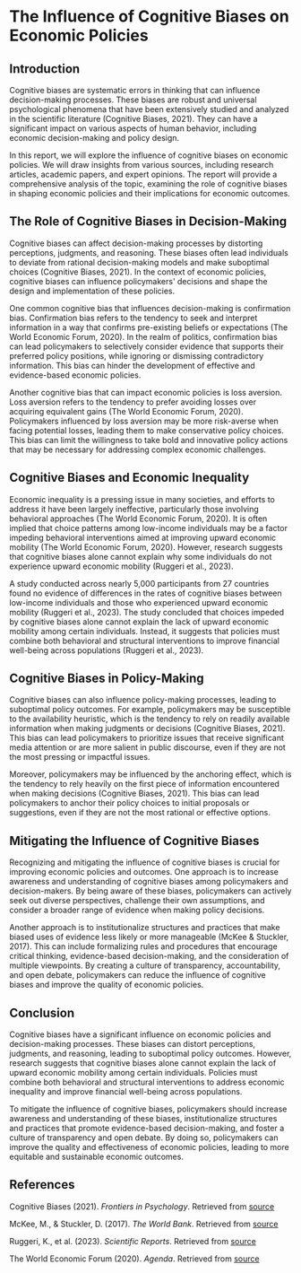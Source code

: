 # The Influence of Cognitive Biases on Economic Policies

## Introduction

Cognitive biases are systematic errors in thinking that can influence decision-making processes. These biases are robust and universal psychological phenomena that have been extensively studied and analyzed in the scientific literature (Cognitive Biases, 2021). They can have a significant impact on various aspects of human behavior, including economic decision-making and policy design.

In this report, we will explore the influence of cognitive biases on economic policies. We will draw insights from various sources, including research articles, academic papers, and expert opinions. The report will provide a comprehensive analysis of the topic, examining the role of cognitive biases in shaping economic policies and their implications for economic outcomes.

## The Role of Cognitive Biases in Decision-Making

Cognitive biases can affect decision-making processes by distorting perceptions, judgments, and reasoning. These biases often lead individuals to deviate from rational decision-making models and make suboptimal choices (Cognitive Biases, 2021). In the context of economic policies, cognitive biases can influence policymakers' decisions and shape the design and implementation of these policies.

One common cognitive bias that influences decision-making is confirmation bias. Confirmation bias refers to the tendency to seek and interpret information in a way that confirms pre-existing beliefs or expectations (The World Economic Forum, 2020). In the realm of politics, confirmation bias can lead policymakers to selectively consider evidence that supports their preferred policy positions, while ignoring or dismissing contradictory information. This bias can hinder the development of effective and evidence-based economic policies.

Another cognitive bias that can impact economic policies is loss aversion. Loss aversion refers to the tendency to prefer avoiding losses over acquiring equivalent gains (The World Economic Forum, 2020). Policymakers influenced by loss aversion may be more risk-averse when facing potential losses, leading them to make conservative policy choices. This bias can limit the willingness to take bold and innovative policy actions that may be necessary for addressing complex economic challenges.

## Cognitive Biases and Economic Inequality

Economic inequality is a pressing issue in many societies, and efforts to address it have been largely ineffective, particularly those involving behavioral approaches (The World Economic Forum, 2020). It is often implied that choice patterns among low-income individuals may be a factor impeding behavioral interventions aimed at improving upward economic mobility (The World Economic Forum, 2020). However, research suggests that cognitive biases alone cannot explain why some individuals do not experience upward economic mobility (Ruggeri et al., 2023).

A study conducted across nearly 5,000 participants from 27 countries found no evidence of differences in the rates of cognitive biases between low-income individuals and those who experienced upward economic mobility (Ruggeri et al., 2023). The study concluded that choices impeded by cognitive biases alone cannot explain the lack of upward economic mobility among certain individuals. Instead, it suggests that policies must combine both behavioral and structural interventions to improve financial well-being across populations (Ruggeri et al., 2023).

## Cognitive Biases in Policy-Making

Cognitive biases can also influence policy-making processes, leading to suboptimal policy outcomes. For example, policymakers may be susceptible to the availability heuristic, which is the tendency to rely on readily available information when making judgments or decisions (Cognitive Biases, 2021). This bias can lead policymakers to prioritize issues that receive significant media attention or are more salient in public discourse, even if they are not the most pressing or impactful issues.

Moreover, policymakers may be influenced by the anchoring effect, which is the tendency to rely heavily on the first piece of information encountered when making decisions (Cognitive Biases, 2021). This bias can lead policymakers to anchor their policy choices to initial proposals or suggestions, even if they are not the most rational or effective options.

## Mitigating the Influence of Cognitive Biases

Recognizing and mitigating the influence of cognitive biases is crucial for improving economic policies and outcomes. One approach is to increase awareness and understanding of cognitive biases among policymakers and decision-makers. By being aware of these biases, policymakers can actively seek out diverse perspectives, challenge their own assumptions, and consider a broader range of evidence when making policy decisions.

Another approach is to institutionalize structures and practices that make biased uses of evidence less likely or more manageable (McKee & Stuckler, 2017). This can include formalizing rules and procedures that encourage critical thinking, evidence-based decision-making, and the consideration of multiple viewpoints. By creating a culture of transparency, accountability, and open debate, policymakers can reduce the influence of cognitive biases and improve the quality of economic policies.

## Conclusion

Cognitive biases have a significant influence on economic policies and decision-making processes. These biases can distort perceptions, judgments, and reasoning, leading to suboptimal policy outcomes. However, research suggests that cognitive biases alone cannot explain the lack of upward economic mobility among certain individuals. Policies must combine both behavioral and structural interventions to address economic inequality and improve financial well-being across populations.

To mitigate the influence of cognitive biases, policymakers should increase awareness and understanding of these biases, institutionalize structures and practices that promote evidence-based decision-making, and foster a culture of transparency and open debate. By doing so, policymakers can improve the quality and effectiveness of economic policies, leading to more equitable and sustainable economic outcomes.

## References

Cognitive Biases (2021). *Frontiers in Psychology*. Retrieved from [source](https://www.frontiersin.org/journals/psychology/articles/10.3389/fpsyg.2021.802439/full)

McKee, M., & Stuckler, D. (2017). *The World Bank*. Retrieved from [source](https://www.ncbi.nlm.nih.gov/pmc/articles/PMC5287925/)

Ruggeri, K., et al. (2023). *Scientific Reports*. Retrieved from [source](https://www.nature.com/articles/s41598-023-36339-2.pdf)

The World Economic Forum (2020). *Agenda*. Retrieved from [source](https://www.weforum.org/agenda/2020/08/11-cognitive-biases-that-influence-political-outcomes/)